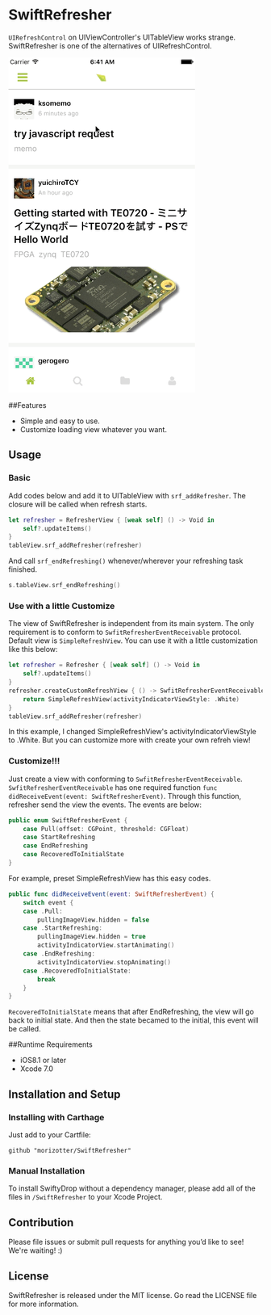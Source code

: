 # SwiftRefresher

`UIRefreshControl` on UIViewController's UITableView works strange. SwiftRefresher is one of the alternatives of UIRefreshControl.

![refresher.gif](refresher.gif)

##Features

- Simple and easy to use.
- Customize loading view whatever you want.

## Usage

### Basic

Add codes below and add it to UITableView with `srf_addRefresher`. The closure will be called when refresh starts.

```Swift
let refresher = RefresherView { [weak self] () -> Void in
    self?.updateItems()
}
tableView.srf_addRefresher(refresher)
```

And call `srf_endRefreshing()` whenever/wherever your refreshing task finished.

```Swift
s.tableView.srf_endRefreshing()
```

### Use with a little Customize

The view of SwiftRefresher is independent from its main system. The only requirement is to conform to `SwfitRefresherEventReceivable` protocol. Default view is `SimpleRefreshView`. You can use it with a little customization like this below:

```Swift
let refresher = Refresher { [weak self] () -> Void in
    self?.updateItems()
}
refresher.createCustomRefreshView { () -> SwfitRefresherEventReceivable in
    return SimpleRefreshView(activityIndicatorViewStyle: .White)
}
tableView.srf_addRefresher(refresher)
```

In this example, I changed SimpleRefreshView's activityIndicatorViewStyle to .White. But you can customize more with create your own refreh view!

### Customize!!!

Just create a view with conforming to `SwfitRefresherEventReceivable`. `SwfitRefresherEventReceivable` has one required function `func didReceiveEvent(event: SwiftRefresherEvent)`. Through this function, refresher send the view the events. The events are below:

```Swift
public enum SwiftRefresherEvent {
    case Pull(offset: CGPoint, threshold: CGFloat)
    case StartRefreshing
    case EndRefreshing
    case RecoveredToInitialState
}
```

For example, preset SimpleRefreshView has this easy codes.

```Swift
public func didReceiveEvent(event: SwiftRefresherEvent) {
    switch event {
    case .Pull:
        pullingImageView.hidden = false
    case .StartRefreshing:
        pullingImageView.hidden = true
        activityIndicatorView.startAnimating()
    case .EndRefreshing:
        activityIndicatorView.stopAnimating()
    case .RecoveredToInitialState:
        break
    }
}
```

`RecoveredToInitialState` means that after EndRefreshing, the view will go back to initial state. And then the state becamed to the initial, this event will be called.

##Runtime Requirements

- iOS8.1 or later
- Xcode 7.0

## Installation and Setup

### Installing with Carthage

Just add to your Cartfile:

```ogdl
github "morizotter/SwiftRefresher"
```

### Manual Installation

To install SwiftyDrop without a dependency manager, please add all of the files in `/SwiftRefresher` to your Xcode Project.

## Contribution

Please file issues or submit pull requests for anything you’d like to see! We're waiting! :)

## License
SwiftRefresher is released under the MIT license. Go read the LICENSE file for more information.
